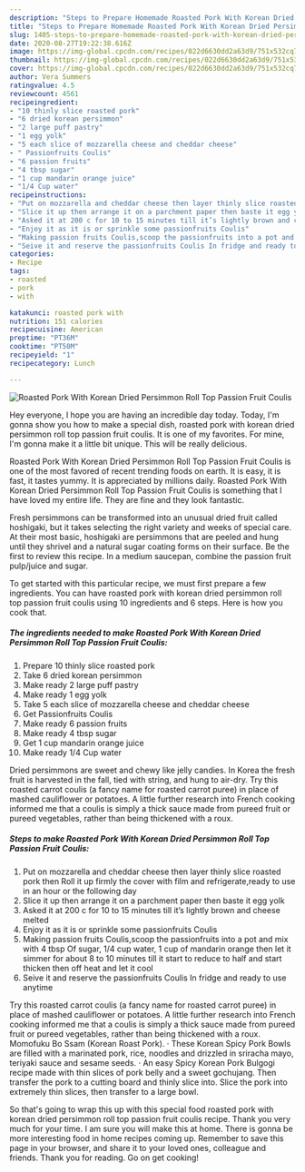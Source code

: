 ```yaml
---
description: "Steps to Prepare Homemade Roasted Pork With Korean Dried Persimmon Roll Top Passion Fruit Coulis"
title: "Steps to Prepare Homemade Roasted Pork With Korean Dried Persimmon Roll Top Passion Fruit Coulis"
slug: 1405-steps-to-prepare-homemade-roasted-pork-with-korean-dried-persimmon-roll-top-passion-fruit-coulis
date: 2020-08-27T19:22:38.616Z
image: https://img-global.cpcdn.com/recipes/022d6630dd2a63d9/751x532cq70/roasted-pork-with-korean-dried-persimmon-roll-top-passion-fruit-coulis-recipe-main-photo.jpg
thumbnail: https://img-global.cpcdn.com/recipes/022d6630dd2a63d9/751x532cq70/roasted-pork-with-korean-dried-persimmon-roll-top-passion-fruit-coulis-recipe-main-photo.jpg
cover: https://img-global.cpcdn.com/recipes/022d6630dd2a63d9/751x532cq70/roasted-pork-with-korean-dried-persimmon-roll-top-passion-fruit-coulis-recipe-main-photo.jpg
author: Vera Summers
ratingvalue: 4.5
reviewcount: 4561
recipeingredient:
- "10 thinly slice roasted pork"
- "6 dried korean persimmon"
- "2 large puff pastry"
- "1 egg yolk"
- "5 each slice of mozzarella cheese and cheddar cheese"
- " Passionfruits Coulis"
- "6 passion fruits"
- "4 tbsp sugar"
- "1 cup mandarin orange juice"
- "1/4 Cup water"
recipeinstructions:
- "Put on mozzarella and cheddar cheese then layer thinly slice roasted pork then Roll it up firmly the cover with film and refrigerate,ready to use in an hour or the following day"
- "Slice it up then arrange it on a parchment paper then baste it egg yolk"
- "Asked it at 200 c for 10 to 15 minutes till it’s lightly brown and cheese melted"
- "Enjoy it as it is or sprinkle some passionfruits Coulis"
- "Making passion fruits Coulis,scoop the passionfruits into a pot and mix with 4 tbsp Of sugar, 1/4 cup water, 1 cup of mandarin orange then let it simmer for about 8 to 10 minutes till it start to reduce to half and start thicken then off heat and let it cool"
- "Seive it and reserve the passionfruits Coulis In fridge and ready to use anytime"
categories:
- Recipe
tags:
- roasted
- pork
- with

katakunci: roasted pork with 
nutrition: 151 calories
recipecuisine: American
preptime: "PT36M"
cooktime: "PT50M"
recipeyield: "1"
recipecategory: Lunch

---
```



![Roasted Pork With Korean Dried Persimmon Roll Top Passion Fruit Coulis](https://img-global.cpcdn.com/recipes/022d6630dd2a63d9/751x532cq70/roasted-pork-with-korean-dried-persimmon-roll-top-passion-fruit-coulis-recipe-main-photo.jpg)

Hey everyone, I hope you are having an incredible day today. Today, I'm gonna show you how to make a special dish, roasted pork with korean dried persimmon roll top passion fruit coulis. It is one of my favorites. For mine, I'm gonna make it a little bit unique. This will be really delicious.

Roasted Pork With Korean Dried Persimmon Roll Top Passion Fruit Coulis is one of the most favored of recent trending foods on earth. It is easy, it is fast, it tastes yummy. It is appreciated by millions daily. Roasted Pork With Korean Dried Persimmon Roll Top Passion Fruit Coulis is something that I have loved my entire life. They are fine and they look fantastic.

Fresh persimmons can be transformed into an unusual dried fruit called hoshigaki, but it takes selecting the right variety and weeks of special care. At their most basic, hoshigaki are persimmons that are peeled and hung until they shrivel and a natural sugar coating forms on their surface. Be the first to review this recipe. In a medium saucepan, combine the passion fruit pulp/juice and sugar.


To get started with this particular recipe, we must first prepare a few ingredients. You can have roasted pork with korean dried persimmon roll top passion fruit coulis using 10 ingredients and 6 steps. Here is how you cook that.

<!--inarticleads1-->

##### The ingredients needed to make Roasted Pork With Korean Dried Persimmon Roll Top Passion Fruit Coulis:

1. Prepare 10 thinly slice roasted pork
1. Take 6 dried korean persimmon
1. Make ready 2 large puff pastry
1. Make ready 1 egg yolk
1. Take 5 each slice of mozzarella cheese and cheddar cheese
1. Get  Passionfruits Coulis
1. Make ready 6 passion fruits
1. Make ready 4 tbsp sugar
1. Get 1 cup mandarin orange juice
1. Make ready 1/4 Cup water


Dried persimmons are sweet and chewy like jelly candies. In Korea the fresh fruit is harvested in the fall, tied with string, and hung to air-dry. Try this roasted carrot coulis (a fancy name for roasted carrot puree) in place of mashed cauliflower or potatoes. A little further research into French cooking informed me that a coulis is simply a thick sauce made from pureed fruit or pureed vegetables, rather than being thickened with a roux. 

<!--inarticleads2-->

##### Steps to make Roasted Pork With Korean Dried Persimmon Roll Top Passion Fruit Coulis:

1. Put on mozzarella and cheddar cheese then layer thinly slice roasted pork then Roll it up firmly the cover with film and refrigerate,ready to use in an hour or the following day
1. Slice it up then arrange it on a parchment paper then baste it egg yolk
1. Asked it at 200 c for 10 to 15 minutes till it’s lightly brown and cheese melted
1. Enjoy it as it is or sprinkle some passionfruits Coulis
1. Making passion fruits Coulis,scoop the passionfruits into a pot and mix with 4 tbsp Of sugar, 1/4 cup water, 1 cup of mandarin orange then let it simmer for about 8 to 10 minutes till it start to reduce to half and start thicken then off heat and let it cool
1. Seive it and reserve the passionfruits Coulis In fridge and ready to use anytime


Try this roasted carrot coulis (a fancy name for roasted carrot puree) in place of mashed cauliflower or potatoes. A little further research into French cooking informed me that a coulis is simply a thick sauce made from pureed fruit or pureed vegetables, rather than being thickened with a roux. Momofuku Bo Ssam (Korean Roast Pork). · These Korean Spicy Pork Bowls are filled with a marinated pork, rice, noodles and drizzled in sriracha mayo, teriyaki sauce and sesame seeds. · An easy Spicy Korean Pork Bulgogi recipe made with thin slices of pork belly and a sweet gochujang. Then transfer the pork to a cutting board and thinly slice into. Slice the pork into extremely thin slices, then transfer to a large bowl. 

So that's going to wrap this up with this special food roasted pork with korean dried persimmon roll top passion fruit coulis recipe. Thank you very much for your time. I am sure you will make this at home. There is gonna be more interesting food in home recipes coming up. Remember to save this page in your browser, and share it to your loved ones, colleague and friends. Thank you for reading. Go on get cooking!
